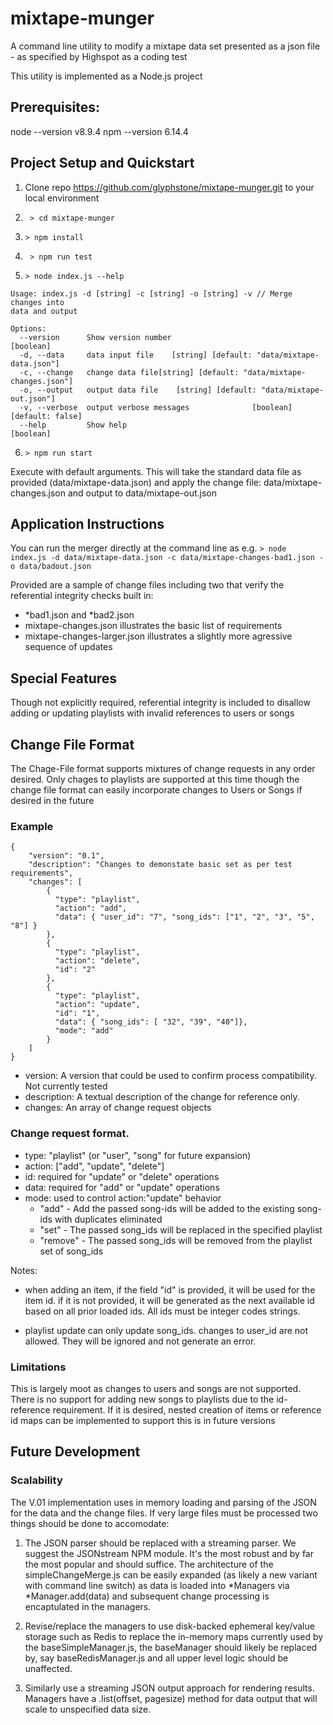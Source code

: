 # mixtape-munger
A command line utility to modify a mixtape data set presented as a json file - as specified by Highspot as a coding test

This utility is implemented as a Node.js project
## Prerequisites:

node --version
v8.9.4
npm --version
6.14.4


## Project Setup and Quickstart
1. Clone repo https://github.com/glyphstone/mixtape-munger.git to your local environment
2. ``` > cd mixtape-munger```
3. ``` > npm install ```
4. ``` > npm run test```

5. ``` > node index.js --help ```

```
Usage: index.js -d [string] -c [string] -o [string] -v // Merge changes into
data and output

Options:
  --version      Show version number                                   [boolean]
  -d, --data     data input file    [string] [default: "data/mixtape-data.json"]
  -c, --change   change data file[string] [default: "data/mixtape-changes.json"]
  -o, --output   output data file    [string] [default: "data/mixtape-out.json"]
  -v, --verbose  output verbose messages              [boolean] [default: false]
  --help         Show help                                             [boolean]

```

6. ``` > npm run start ```

Execute with default arguments. This will take the standard data file as provided (data/mixtape-data.json) and apply the 
change file: data/mixtape-changes.json and output to data/mixtape-out.json

## Application Instructions

You can run the merger directly at the command line as e.g.
``` > node index.js -d data/mixtape-data.json -c data/mixtape-changes-bad1.json -o data/badout.json ```

Provided are a sample of change files including two that verify the referential integrity checks built in: 
* *bad1.json and *bad2.json
* mixtape-changes.json illustrates the basic list of requirements
* mixtape-changes-larger.json illustrates a slightly more agressive sequence of updates

## Special Features
Though not explicitly required, referential integrity is included to disallow adding or updating playlists with invalid references to users or songs

## Change File Format
The Chage-File format supports mixtures of change requests in any order desired. Only chages to playlists are supported at this time though the change file format can easily incorporate changes to Users or Songs if desired in the future
### Example
```
{
    "version": "0.1",
    "description": "Changes to demonstate basic set as per test requirements",
    "changes": [
        { 
          "type": "playlist",
          "action": "add",
          "data": { "user_id": "7", "song_ids": ["1", "2", "3", "5", "8"] }
        },
        {
          "type": "playlist",
          "action": "delete",
          "id": "2"
        },
        { 
          "type": "playlist",
          "action": "update",
          "id": "1",
          "data": { "song_ids": [ "32", "39", "40"]},
          "mode": "add"
        }
    ]
}
```
* version: A version that could be used to confirm process compatibility. Not currently tested
* description: A textual description of the change for reference only.
* changes: An array of change request objects

### Change request format.
* type: "playlist" (or "user", "song" for future expansion)
* action: ["add", "update", "delete"]
* id:  required for "update" or "delete" operations
* data: required for "add" or "update" operations
* mode: used to control action:"update" behavior 
  * "add" -  Add the passed song-ids will be added to the existing song-ids with duplicates eliminated
  * "set" - The passed song_ids will be replaced in the specified playlist
  * "remove" - The passed song_ids will be removed from the playlist set of song_ids

Notes: 

* when adding an item, if the field "id" is provided, it will be used for the item id. if it is not provided, it will be generated as the next available id based on all prior loaded ids.  All ids must be integer codes strings.

* playlist update can only update song_ids. changes to user_id are not allowed.  They will be ignored and not generate an error.

### Limitations
This is largely moot as changes to users and songs are not supported. There is no support for adding new songs to playlists due to the id-reference requirement. If it is desired, nested creation of items or reference id maps can be implemented to support this is in future versions

## Future Development
### Scalability
The V.01 implementation uses in memory loading and parsing of the JSON for the data and the change files.  If very large files must be processed two things should be done to accomodate:
1. The JSON parser should be replaced with a streaming parser. We suggest the JSONstream NPM module. It's the most robust and by far the most popular and should suffice. The architecture of the simpleChangeMerge.js can be easily expanded (as likely a new variant with command line switch) as data is loaded into *Managers via *Manager.add(data) and subsequent change processing is encaptulated in the managers.
2. Revise/replace the managers to use disk-backed ephemeral key/value storage such as Redis to replace the in-memory maps currently used by the baseSimpleManager.js,  the baseManager should likely be replaced by, say baseRedisManager.js and all upper level logic should be unaffected.

3. Similarly use a streaming JSON output approach for rendering results.  Managers have a .list(offset, pagesize) method for data output that will scale to unspecified data size.

